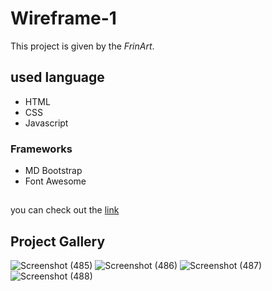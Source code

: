 # Wireframe-1
This project is given by the *FrinArt*. 
## used language 
- HTML
- CSS
- Javascript 
### Frameworks ###
- MD Bootstrap
- Font Awesome
## ##
you can check out the [link](https://jagrati1213.github.io/wireframe-1/)

## Project Gallery ##
![Screenshot (485)](https://user-images.githubusercontent.com/85276293/194699044-e47bea9c-1f01-46d3-ad53-7bd2fc2ba8b1.png)
![Screenshot (486)](https://user-images.githubusercontent.com/85276293/194699107-ab61ff39-c923-4e7d-a137-cd355701359a.png)
![Screenshot (487)](https://user-images.githubusercontent.com/85276293/194699110-c770321f-81a0-40c3-acfa-59c52afc7ba9.png)
![Screenshot (488)](https://user-images.githubusercontent.com/85276293/194699114-2da6304d-45e3-45c6-b1cf-7c936225b363.png)
